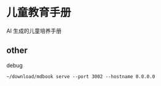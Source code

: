 # 儿童教育手册

AI 生成的儿童培养手册

## other

debug

    ~/download/mdbook serve --port 3002 --hostname 0.0.0.0

